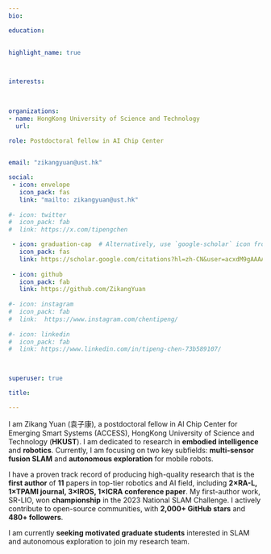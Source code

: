 ```yaml
---
bio: 

education:
 
    
highlight_name: true



interests:
 

 
organizations:
- name: HongKong University of Science and Technology
  url:  
  
role: Postdoctoral fellow in AI Chip Center


email: "zikangyuan@ust.hk"

social:
 - icon: envelope
   icon_pack: fas
   link: "mailto: zikangyuan@ust.hk"
  
#- icon: twitter
#  icon_pack: fab
#  link: https://x.com/tipengchen

 - icon: graduation-cap  # Alternatively, use `google-scholar` icon from `ai` icon pack
   icon_pack: fas
   link: https://scholar.google.com/citations?hl=zh-CN&user=acxdM9gAAAAJ
  
 - icon: github
   icon_pack: fab
   link: https://github.com/ZikangYuan
  
#- icon: instagram
#  icon_pack: fab
#  link:  https://www.instagram.com/chentipeng/
  
#- icon: linkedin
#  icon_pack: fab
#  link: https://www.linkedin.com/in/tipeng-chen-73b589107/
    


superuser: true

title: 

---
```


 I am Zikang Yuan (袁子康), a postdoctoral fellow in AI Chip Center for Emerging Smart Systems (ACCESS), HongKong University of Science and Technology (**HKUST**). I am dedicated to research in **embodied intelligence** and **robotics**. Currently, I am focusing on two key subfields: **multi-sensor fusion SLAM** and **autonomous exploration** for mobile robots.

I have a proven track record of producing high-quality research that is the **first author** of **11** papers in top-tier robotics and AI field, including **2×RA-L, 1×TPAMI journal, 3×IROS, 1×ICRA conference paper**. My first-author work, SR-LIO, won **championship** in the 2023 National SLAM Challenge. I actively contribute to open-source communities, with **2,000+ GitHub stars** and **480+ followers**.

I am currently **seeking motivated graduate students** interested in SLAM and autonomous exploration to join my research team.

